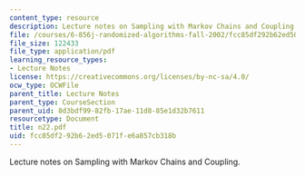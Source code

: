 ```yaml
---
content_type: resource
description: Lecture notes on Sampling with Markov Chains and Coupling.
file: /courses/6-856j-randomized-algorithms-fall-2002/fcc85df292b62ed5071fe6a857cb318b_n22.pdf
file_size: 122433
file_type: application/pdf
learning_resource_types:
- Lecture Notes
license: https://creativecommons.org/licenses/by-nc-sa/4.0/
ocw_type: OCWFile
parent_title: Lecture Notes
parent_type: CourseSection
parent_uid: 8d3bdf99-82fb-17ae-11d8-85e1d32b7611
resourcetype: Document
title: n22.pdf
uid: fcc85df2-92b6-2ed5-071f-e6a857cb318b
---
```

Lecture notes on Sampling with Markov Chains and Coupling.